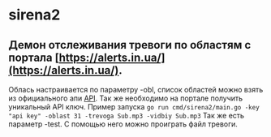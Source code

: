 # sirena2

## Демон отслеживания тревоги по областям с портала [https://alerts.in.ua/](https://alerts.in.ua/).

Облась настраивается по параметру -obl, список областей можно взять из официального апи [API](https://devs.alerts.in.ua/).
Так же необходимо на портале получить уникальный API ключ.
Пример запуска `go run cmd/sirena2/main.go -key "api key" -oblast 31 -trevoga Sub.mp3 -vidbiy Sub.mp3`
Так же есть параметр -test. С помощью него можно проиграть файл тревоги. 